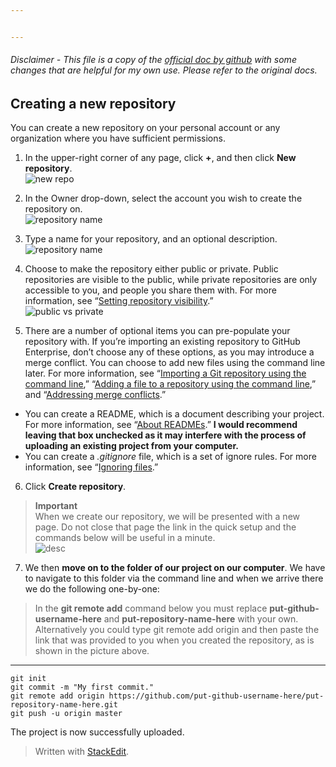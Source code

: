 ```yaml
---


---
```


<h6 id="disclaimer---this-file-is-a-copy-of-the--official-doc-by-github-with-some-changes-that-are-helpful-for-my-own-use.-please-refer-to-the-original-docs.">Disclaimer - This file is a copy of the  <a href="https://help.github.com/en/enterprise/2.14/user/articles/creating-a-new-repository">official doc by github</a> with some changes that are helpful for my own use. Please refer to the original docs.</h6>
<h2 id="creating-a-new-repository">Creating a new repository</h2>
<p>You can create a new repository on your personal account or any organization where you have sufficient permissions.</p>
<ol>
<li>
<p>In the upper-right corner of any page, click <strong>+</strong>, and then click <strong>New repository</strong>.<br>
<img src="https://github-images.s3.amazonaws.com/enterprise/2.14/assets/images/help/repository/repo-create.png" alt="new repo"></p>
</li>
<li>
<p>In the Owner drop-down, select the account you wish to create the repository on.<br>
<img src="https://github-images.s3.amazonaws.com/enterprise/2.14/assets/images/help/repository/create-repository-owner.png" alt="repository name"></p>
</li>
<li>
<p>Type a name for your repository, and an optional description.<br>
<img src="https://github-images.s3.amazonaws.com/enterprise/2.14/assets/images/help/repository/create-repository-name.png" alt="repository name"></p>
</li>
<li>
<p>Choose to make the repository either public or private. Public repositories are visible to the public, while private repositories are only accessible to you, and people you share them with. For more information, see “<a href="https://help.github.com/en/enterprise/2.14/user/articles/setting-repository-visibility">Setting repository visibility</a>.”<br>
<img src="https://github-images.s3.amazonaws.com/enterprise/2.14/assets/images/help/repository/create-repository-public-private.png" alt="public vs private"></p>
</li>
<li>
<p>There are a number of optional items you can pre-populate your repository with. If you’re importing an existing repository to GitHub Enterprise, don’t choose any of these options, as you may introduce a merge conflict. You can choose to add new files using the command line later. For more information, see “<a href="https://help.github.com/en/enterprise/2.14/user/articles/importing-a-git-repository-using-the-command-line">Importing a Git repository using the command line</a>,” “<a href="https://help.github.com/en/enterprise/2.14/user/articles/adding-a-file-to-a-repository-using-the-command-line">Adding a file to a repository using the command line</a>,” and “<a href="https://help.github.com/en/enterprise/2.14/user/articles/addressing-merge-conflicts">Addressing merge conflicts</a>.”</p>
</li>
</ol>
<ul>
<li>You can create a README, which is a document describing your project. For more information, see “<a href="https://help.github.com/en/enterprise/2.14/user/articles/about-readmes">About READMEs</a>.” <strong>I would recommend leaving that box unchecked as it may interfere with the process of uploading an existing project from your computer.</strong></li>
<li>You can create a  <em>.gitignore</em>  file, which is a set of ignore rules. For more information, see “<a href="https://help.github.com/en/enterprise/2.14/user/articles/ignoring-files">Ignoring files</a>.”</li>
</ul>
<ol start="6">
<li>Click <strong>Create repository</strong>.</li>
</ol>
<blockquote>
<p><strong>Important</strong><br>
When we create our repository, we will be presented with a new page. Do not close that page the link in the quick setup and the commands below will be useful in a minute.<br>
<img src="https://i.imgur.com/D4YEfoE.png" alt="desc"></p>
</blockquote>
<ol start="7">
<li>We then <strong>move on to the folder of our project on our computer</strong>. We have to navigate to this folder via the command line and when we arrive there we do the following one-by-one:</li>
</ol>
<blockquote>
<p>In the <strong>git remote add</strong> command below you must replace  <strong>put-github-username-here</strong> and <strong>put-repository-name-here</strong> with your own. Alternatively you could type git remote add origin and then paste the link that was provided to you when you created the repository, as is shown in the picture above.</p>
</blockquote>
<hr>
<pre><code>git init
git commit -m "My first commit."
git remote add origin https://github.com/put-github-username-here/put-repository-name-here.git
git push -u origin master
</code></pre>
<p>The project is now successfully uploaded.</p>
<blockquote>
<p>Written with <a href="https://stackedit.io/">StackEdit</a>.</p>
</blockquote>

